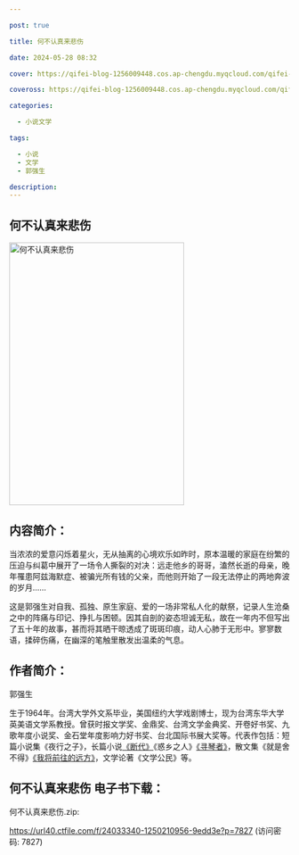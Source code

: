 ```yaml
---

post: true

title: 何不认真来悲伤

date: 2024-05-28 08:32

cover: https://qifei-blog-1256009448.cos.ap-chengdu.myqcloud.com/qifei-blog/660d58a79f345e8d0351e13b.jpg

coveross: https://qifei-blog-1256009448.cos.ap-chengdu.myqcloud.com/qifei-blog/660d58a79f345e8d0351e13b.jpg

categories:

  - 小说文学

tags:

  - 小说
  - 文学
  - 郭强生

description:
---
```


## 何不认真来悲伤
<img alt="何不认真来悲伤 " class="aligncenter loaded" data-was-processed="true" decoding="async" fetchpriority="high" height="471" src="https://qifei-blog-1256009448.cos.ap-chengdu.myqcloud.com/qifei-blog/660d58a79f345e8d0351e13b.jpg " style="cursor: zoom-in;" width="314"/>

## 内容简介：

当浓浓的爱意闪烁着星火，无从抽离的心境欢乐如昨时，原本温暖的家庭在纷繁的压迫与纠葛中展开了一场令人撕裂的对决：远走他乡的哥哥，溘然长逝的母亲，晚年罹患阿兹海默症、被骗光所有钱的父亲，而他则开始了一段无法停止的两地奔波的岁月……

这是郭强生对自我、孤独、原生家庭、爱的一场非常私人化的献祭，记录人生沧桑之中的阵痛与印记、挣扎与困顿。因其自剖的姿态坦诚无私，故在一年内不但写出了五十年的故事，甚而将其晒干晾透成了斑斑印痕，动人心肺于无形中。寥寥数语，揉碎伤痛，在幽深的笔触里散发出温柔的气息。

## 作者简介：

郭强生

生于1964年。台湾大学外文系毕业，美国纽约大学戏剧博士，现为台湾东华大学英美语文学系教授。曾获时报文学奖、金鼎奖、台湾文学金典奖、开卷好书奖、九歌年度小说奖、金石堂年度影响力好书奖、台北国际书展大奖等。代表作包括：短篇小说集《夜行之子》，长篇小说<a href="https://www.huibooks.com/2691.html">《断代》</a>《惑乡之人》<a href="https://www.huibooks.com/15649.html">《寻琴者》</a>，散文集《就是舍不得》<a href="https://www.huibooks.com/11594.html">《我将前往的远方》</a>，文学论著《文学公民》等。

## 何不认真来悲伤 电子书下载：



何不认真来悲伤.zip: 

https://url40.ctfile.com/f/24033340-1250210956-9edd3e?p=7827 (访问密码: 7827)
